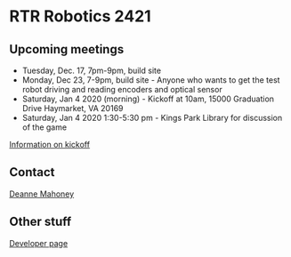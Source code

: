 # RTR Robotics 2421

## Upcoming meetings

* Tuesday, Dec. 17, 7pm-9pm, build site
* Monday, Dec 23, 7-9pm, build site - Anyone who wants to get the test robot driving and reading encoders and optical sensor
* Saturday, Jan 4 2020 (morning) - Kickoff at 10am, 15000 Graduation Drive Haymarket, VA 20169
* Saturday, Jan 4 2020 1:30-5:30 pm - Kings Park Library for discussion of the game

[Information on kickoff](https://www.firstinspires.org/robotics/frc/kickoff)

## Contact

[Deanne Mahoney](mailto:first2421@gmail.com)

## Other stuff
[Developer page](/developers)
